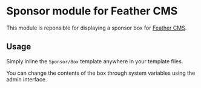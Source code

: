 # Sponsor module for Feather CMS

This module is reponsible for displaying a sponsor box for [Feather CMS](https://github.com/feathercms/feather/).


## Usage

Simply inline the `Sponsor/Box` template anywhere in your template files.

You can change the contents of the box through system variables using the admin interface.
